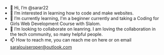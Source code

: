 - 👋 Hi, I’m @sarar22
- 👀 I’m interested in learning how to code and make websites. 
- 🌱 I’m currently learning, I'm a beginner currently and taking a Coding for Girls Web Development Course with Slalom.
- 💞️ I’m looking to collaborate on leanring. I am loving the collaboration in the tech community, so many helpful people.
- 📫 How to reach me, you can reach me on here or on email saralouiseroper@outlook.com

<!---
sarar22/sarar22 is a ✨ special ✨ repository because its `README.md` (this file) appears on your GitHub profile.
You can click the Preview link to take a look at your changes.
--->
